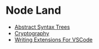 <!-- @format -->

# Node Land

-  [Abstract Syntax Trees](abstract-syntax-trees/)
-  [Cryptography](node-crypto/)
-  [Writing Extensions For VSCode](vscode-extension/)
